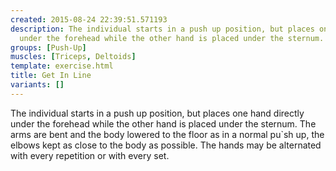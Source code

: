 ```yaml
---
created: 2015-08-24 22:39:51.571193
description: The individual starts in a push up position, but places one hand directly
  under the forehead while the other hand is placed under the sternum.
groups: [Push-Up]
muscles: [Triceps, Deltoids]
template: exercise.html
title: Get In Line
variants: []
---
```

The individual starts in a push up position, but places one hand directly under the forehead while the other hand is placed under the sternum. The arms are bent and the body lowered to the floor as in a normal pu`sh up, the elbows kept as close to the body as possible. The hands may be alternated with every repetition or with every set.
